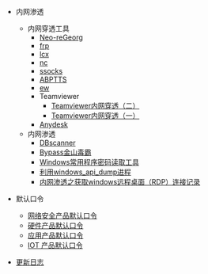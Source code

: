 
* 内网渗透
  * 内网穿透工具
    * [Neo-reGeorg](内网渗透/内网穿透工具/Neo-reGeorg.html)
    * [frp](内网渗透/内网穿透工具/frp.html)
    * [lcx](内网渗透/内网穿透工具/lcx.html)
    * [nc](内网渗透/内网穿透工具/nc.html)
    * [ssocks](内网渗透/内网穿透工具/ssocks.html)
    * [ABPTTS](内网渗透/内网穿透工具/ABPTTS.html)
    * [ew](内网渗透/内网穿透工具/ew.html)
    * Teamviewer
      * [Teamviewer内网穿透（二）](内网渗透/内网穿透工具/Teamviewer/Teamviewer内网穿透（二）.html)
      * [Teamviewer内网穿透（一）](内网渗透/内网穿透工具/Teamviewer/Teamviewer内网穿透（一）.html)
    * [Anydesk](内网渗透/内网穿透工具/Anydesk.html)
  * 内网渗透
    * [DBscanner](内网渗透/内网渗透/DBscanner.html)
    * [Bypass金山毒霸](内网渗透/内网渗透/Bypass金山毒霸.html)
    * [Windows常用程序密码读取工具](内网渗透/内网渗透/Windows常用程序密码读取工具.html)
    * [利用windows_api_dump进程](内网渗透/内网渗透/利用windows_api_dump进程.html)
    * [内网渗透之获取windows远程桌面（RDP）连接记录](内网渗透/内网渗透/内网渗透之获取windows远程桌面（RDP）连接记录.html)


* 默认口令

  * [网络安全产品默认口令](default-pwd/security-products.md)
  * [硬件产品默认口令](default-pwd/hardware-products.md)
  * [应用产品默认口令](default-pwd/app-products.md)
  * [IOT 产品默认口令](default-pwd/iot-products.md)

* [更新日志](CHANGELOG.md)

